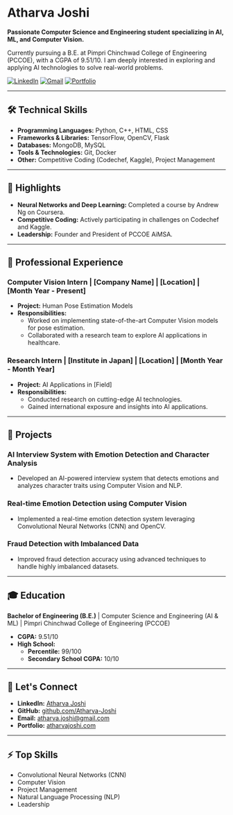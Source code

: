 # Atharva Joshi

**Passionate Computer Science and Engineering student specializing in AI, ML, and Computer Vision.**

Currently pursuing a B.E. at Pimpri Chinchwad College of Engineering (PCCOE), with a CGPA of 9.51/10. I am deeply interested in exploring and applying AI technologies to solve real-world problems.

[![LinkedIn](https://img.shields.io/badge/LinkedIn-Atharva%20Joshi-blue)](https://www.linkedin.com/in/atharva-joshi/)
[![Gmail](https://img.shields.io/badge/Email-atharva.joshi@gmail.com-red)](mailto:atharva.joshi@gmail.com)
[![Portfolio](https://img.shields.io/badge/Portfolio-Visit%20My%20Website-green)](https://atharvajoshi.com) <!-- Replace with your portfolio link -->

---

## 🛠 Technical Skills

- **Programming Languages:** Python, C++, HTML, CSS
- **Frameworks & Libraries:** TensorFlow, OpenCV, Flask
- **Databases:** MongoDB, MySQL
- **Tools & Technologies:** Git, Docker
- **Other:** Competitive Coding (Codechef, Kaggle), Project Management

---

## 🌟 Highlights

- **Neural Networks and Deep Learning:** Completed a course by Andrew Ng on Coursera.
- **Competitive Coding:** Actively participating in challenges on Codechef and Kaggle.
- **Leadership:** Founder and President of PCCOE AiMSA.

---

## 💼 Professional Experience

### Computer Vision Intern | [Company Name] | [Location] | [Month Year - Present]
- **Project:** Human Pose Estimation Models
- **Responsibilities:**
  - Worked on implementing state-of-the-art Computer Vision models for pose estimation.
  - Collaborated with a research team to explore AI applications in healthcare.

### Research Intern | [Institute in Japan] | [Location] | [Month Year - Month Year]
- **Project:** AI Applications in [Field]
- **Responsibilities:**
  - Conducted research on cutting-edge AI technologies.
  - Gained international exposure and insights into AI applications.

---

## 📂 Projects

### AI Interview System with Emotion Detection and Character Analysis
- Developed an AI-powered interview system that detects emotions and analyzes character traits using Computer Vision and NLP.

### Real-time Emotion Detection using Computer Vision
- Implemented a real-time emotion detection system leveraging Convolutional Neural Networks (CNN) and OpenCV.

### Fraud Detection with Imbalanced Data
- Improved fraud detection accuracy using advanced techniques to handle highly imbalanced datasets.

---

## 🎓 Education

**Bachelor of Engineering (B.E.)** | Computer Science and Engineering (AI & ML) | Pimpri Chinchwad College of Engineering (PCCOE)
- **CGPA:** 9.51/10
- **High School:** 
  - **Percentile:** 99/100 
  - **Secondary School CGPA:** 10/10

---

## 🔗 Let's Connect

- **LinkedIn:** [Atharva Joshi](https://www.linkedin.com/in/atharva-joshi/)
- **GitHub:** [github.com/Atharva-Joshi](https://github.com/Atharva-Joshi)
- **Email:** [atharva.joshi@gmail.com](mailto:atharva.joshi@gmail.com)
- **Portfolio:** [atharvajoshi.com](https://atharvajoshi.com) <!-- Replace with your portfolio link -->

---

## ⚡ Top Skills

- Convolutional Neural Networks (CNN)
- Computer Vision
- Project Management
- Natural Language Processing (NLP)
- Leadership
